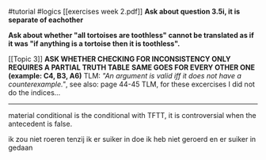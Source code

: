 #tutorial #logics 
[[exercises week 2.pdf]]
**Ask about question 3.5i, it is separate of eachother**

**Ask about whether "all tortoises are toothless" cannot be translated as if it was "if anything is a tortoise then it is toothless".**

[[Topic 3]]
**ASK WHETHER CHECKING FOR INCONSISTENCY ONLY REQUIRES A PARTIAL TRUTH TABLE**
**SAME GOES FOR EVERY OTHER ONE (example: C4, B3, A6)**
TLM: *"An argument is valid iff it does not have a counterexample."*, see also: page 44-45 TLM, for these excercises I did not do the indices...

---

material conditional is the conditional with TFTT, it is controversial when the antecedent is false.

ik zou niet roeren tenzij ik er suiker in doe
ik heb niet geroerd en er suiker in gedaan

